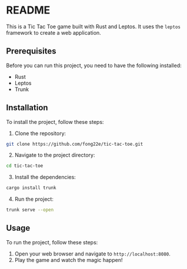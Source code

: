 # README

This is a Tic Tac Toe game built with Rust and Leptos. It uses the `leptos` framework to create a web application.

## Prerequisites

Before you can run this project, you need to have the following installed:

- Rust
- Leptos
- Trunk

## Installation

To install the project, follow these steps:

1. Clone the repository:

```bash
git clone https://github.com/fong22e/tic-tac-toe.git
```

2. Navigate to the project directory:

```bash
cd tic-tac-toe
```

3. Install the dependencies:

```bash
cargo install trunk
```

4. Run the project:

```bash
trunk serve --open
```

## Usage

To run the project, follow these steps:

1. Open your web browser and navigate to `http://localhost:8080`.
2. Play the game and watch the magic happen!

